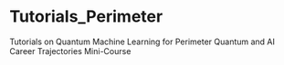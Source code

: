 # Tutorials_Perimeter
Tutorials on Quantum Machine Learning for Perimeter Quantum and AI Career Trajectories Mini-Course
